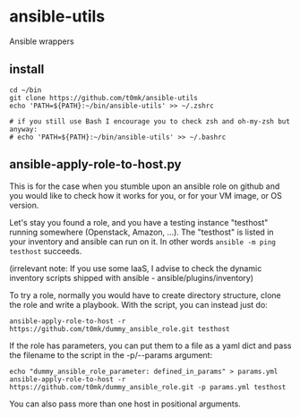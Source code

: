 # ansible-utils

Ansible wrappers

## install

```
cd ~/bin
git clone https://github.com/t0mk/ansible-utils
echo 'PATH=${PATH}:~/bin/ansible-utils' >> ~/.zshrc

# if you still use Bash I encourage you to check zsh and oh-my-zsh but anyway:
# echo 'PATH=${PATH}:~/bin/ansible-utils' >> ~/.bashrc
```

## ansible-apply-role-to-host.py

This is for the case when you stumble upon an ansible role on github and you
would like to check how it works for you, or for your VM image, or OS version.

Let's stay you found a role, and you have a testing instance "testhost"
running somewhere (Openstack, Amazon, ...). The "testhost" is listed in your
inventory and ansible can run on it. In other words `ansible -m ping testhost`
succeeds.

(irrelevant note: If you use some IaaS, I advise to check the dynamic
inventory scripts shipped with ansible - ansible/plugins/inventory)

To try a role, normally you would have to create directory structure, clone
the role and write a playbook.
With the script, you can instead just do:

```
ansible-apply-role-to-host -r https://github.com/t0mk/dummy_ansible_role.git testhost
```

If the role has parameters, you can put them to a file as a yaml dict and pass
the filename to the script in the -p/--params argument:

```
echo "dummy_ansible_role_parameter: defined_in_params" > params.yml
ansible-apply-role-to-host -r https://github.com/t0mk/dummy_ansible_role.git -p params.yml testhost
```

You can also pass more than one host in positional arguments.

